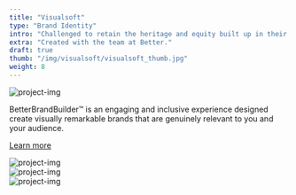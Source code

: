```yaml
---
title: "Visualsoft"
type: "Brand Identity"
intro: "Challenged to retain the heritage and equity built up in their V icon, we needed to create a relevant and fresh spin on a familiar logo."
extra: "Created with the team at Better."
draft: true
thumb: "/img/visualsoft/visualsoft_thumb.jpg"
weight: 8
---
```

<div class="row">
    <div class="col-xs-12">
        <img src="/img/visualsoft/visualsoft_logos.gif" alt="project-img" class="project-img">
    </div>
</div>
<div class="row center-xs">
    <div class="col-xs-6 work-detail-container">
        <p class="work-detail">
            BetterBrandBuilder™ is an engaging and inclusive experience designed create visually remarkable brands that are genuinely relevant to you and your audience.
        </p>
        <p><a href="#" class="work-detail-link">Learn more</a></p>
    </div>
</div>
<div class="row">
    <div class="col-xs-12">
        <img src="/img/visualsoft/visualsoft_ad.jpg" alt="project-img" class="project-img">
    </div>
</div>
<div class="row">
    <div class="col-xs-8">
        <img src="/img/visualsoft/visualsoft_card.jpg" alt="project-img" class="project-img">
    </div>
</div>
<div class="row end-xs">
    <div class="col-xs-8">
        <img src="/img/visualsoft/visualsoft_spread.jpg" alt="project-img" class="project-img">
    </div>
</div>
